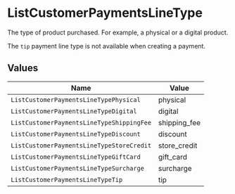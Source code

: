 # ListCustomerPaymentsLineType

The type of product purchased. For example, a physical or a digital product.

The `tip` payment line type is not available when creating a payment.


## Values

| Name                                      | Value                                     |
| ----------------------------------------- | ----------------------------------------- |
| `ListCustomerPaymentsLineTypePhysical`    | physical                                  |
| `ListCustomerPaymentsLineTypeDigital`     | digital                                   |
| `ListCustomerPaymentsLineTypeShippingFee` | shipping_fee                              |
| `ListCustomerPaymentsLineTypeDiscount`    | discount                                  |
| `ListCustomerPaymentsLineTypeStoreCredit` | store_credit                              |
| `ListCustomerPaymentsLineTypeGiftCard`    | gift_card                                 |
| `ListCustomerPaymentsLineTypeSurcharge`   | surcharge                                 |
| `ListCustomerPaymentsLineTypeTip`         | tip                                       |